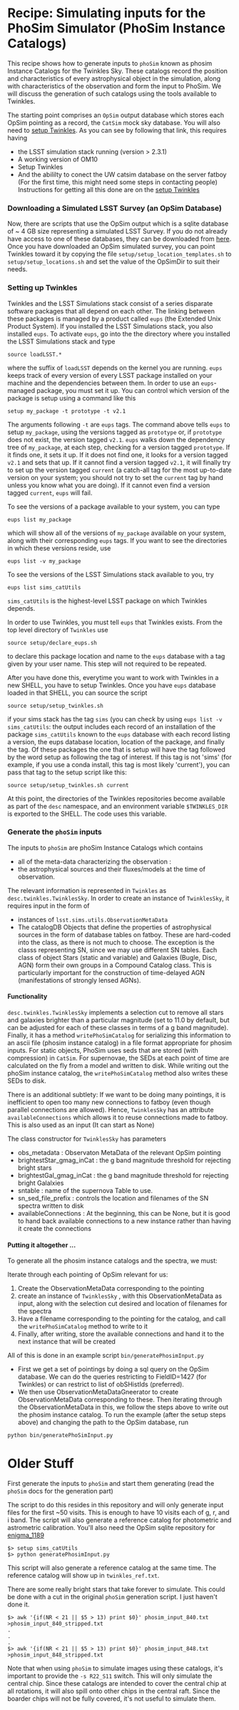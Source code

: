 # Recipe: Simulating inputs for the PhoSim Simulator (PhoSim Instance Catalogs)

This recipe shows how to generate inputs to `phoSim` known as phosim Instance Catalogs for the Twinkles Sky.  These catalogs record the position and characteristics of every astrophysical object in the simulation, along with characteristics of the observation and form the input to PhoSim. We will discuss the generation of such catalogs using the tools available to Twinkles. 

The starting point comprises an `OpSim` output database which stores each OpSim pointing as a record, the `CatSim` mock sky database. You will also need to [setup Twinkles](https://github.com/DarkEnergyScienceCollaboration/Twinkles/blob/master/doc/Setup.md). As you can see by following that link, this requires having
- the LSST simulation stack running (version > 2.3.1)
- A working version of OM10 
- Setup Twinkles 
- And the abililty to conect the UW catsim database on the server fatboy (For the first time, this might need some steps in contacting people)
Instructions for getting all this done are on the  [setup Twinkles](https://github.com/DarkEnergyScienceCollaboration/Twinkles/blob/master/doc/Setup.md)

### Downloading a Simulated LSST Survey (an OpSim Database)

Now, there are scripts that use the OpSim output which is a sqlite database of ~ 4 GB size representing a simulated LSST Survey.  If you do not already have access to one of these databases, they can be downloaded from [here](https://www.lsst.org/scientists/simulations/opsim/opsim-survey-data). Once you have downloaded an OpSim simulated survey, you can point Twinkles toward it by copying the file `setup/setup_location_templates.sh` to `setup/setup_locations.sh` and set the value of the OpSimDir to suit their needs.

### Setting up Twinkles

Twinkles and the LSST Simulations stack consist of a series disparate software packages that all depend on each other.  The linking between these packages is managed by a product called `eups` (the Extended Unix Product System).  If you installed the LSST Simulations stack, you also installed `eups`.  To activate `eups`, go into the the directory where you installed the LSST Simulations stack and type
```
source loadLSST.*
```
where the suffix of `loadLSST` depends on the kernel you are running.  `eups` keeps track of every version of every LSST package installed on your machine and the dependencies between them.  In order to use an `eups`-managed package, you must set it up.  You can control which version of the package is setup using a command like this

```
setup my_package -t prototype -t v2.1
```

The arguments following `-t` are `eups` tags.  The command above tells `eups` to setup `my_package`, using the versions tagged as `prototype` or, if `prototype` does not exist, the version tagged `v2.1`.  `eups` walks down the dependency tree of `my_package`, at each step, checking for a version tagged `prototype`.  If it finds one, it sets it up.  If it does not find one, it looks for a version tagged `v2.1` and sets that up.  If it cannot find a version tagged `v2.1`, it will finally try to set up the version tagged `current` (a catch-all tag for the most up-to-date version on your system; you should not try to set the `current` tag by hand unless you know what you are doing).  If it cannot even find a version tagged `current`, `eups` will fail.

To see the versions of a package available to your system, you can type
```
eups list my_package
```
which will show all of the versions of `my_package` available on your system, along with their corresponding `eups` tags.  If you want to see the directories in which these versions reside, use
```
eups list -v my_package
```
To see the versions of the LSST Simulations stack available to you, try
```
eups list sims_catUtils
```
`sims_catUtils` is the highest-level LSST package on which Twinkles depends.

In order to use Twinkles, you must tell `eups` that Twinkles exists.  From the top level directory of `Twinkles` use
```
source setup/declare_eups.sh
```
to declare this package location and name to the `eups` database with a tag given by your user name. This step will not required to be repeated. 

After you have done this, everytime you want to work with Twinkles in a new SHELL, you have to setup Twinkles. Once you have `eups` database loaded in that SHELL, you can source the
script 
```
source setup/setup_twinkles.sh
```
if your sims stack has the tag `sims` (you can check by using `eups list -v sims_catUtils`: the output includes each record of an installation of the package `sims_catUtils` known to the `eups` database with each record listing a version, the eups database location, location of the package, and finally the tag. Of these packages the one that is setup will have the tag followed by the word setup as following the tag of interest. If this tag is not 'sims' (for example, if you use a conda install, this tag is most likely 'current'), you can pass that tag to the setup script like this:
```
source setup/setup_twinkles.sh current
```
At this point, the directories of the Twinkles repositories become available as part of the `desc` namespace, and an environment variable `$TWINKLES_DIR` is exported to the SHELL.
The code uses this variable.

### Generate the `phoSim` inputs

The inputs to `phoSim` are phoSim Instance Catalogs which contains
-  all of the meta-data characterizing the observation :
- the astrophysical sources and their fluxes/models at the time of observation.

The relevant information is represented in `Twinkles` as `desc.twinkles.TwinklesSky`. In order to create an instance of `TwinklesSky`, it requires input in the form of
- instances of `lsst.sims.utils.ObservationMetaData`
- The catalogDB Objects that define the properties of astrophysical sources in the form of database tables on fatboy. These are hard-coded into the class, as there is not much to choose. The exception is the classs representing SN, since we may use different SN tables. Each class of object Stars (static and variable) and Galaxies (Bugle, Disc, AGN) form their own groups in a Compound Catalog class. This is particularly important for the construction of time-delayed AGN (manifestations of strongly lensed AGNs). 

#### Functionality 

`desc.twinkles.TwinklesSky` implements a selection cut to remove all stars and galaxies brighter than a particular magnitude (set to 11.0 by default, but can be adjusted for
each of these classes in terms of a g band magnitude). Finally, it has a method `writePhoSimCatalog` for serializing this information to an ascii file (phosim instance catalog) in a file format appropriate for phosim inputs. For static objects, PhoSim uses seds that are stored (with compression) in `CatSim`. For supernovae, the SEDs at each point of time are calculated on the fly from a model and written to disk. While writing out the phoSim instance catalog, the `writePhoSimCatalog` method also writes these SEDs to disk.

There is an additional subtlety: If we want to be doing many pointings, it is inefficient to open too many new connections to fatboy (even though parallel connections are allowed).
Hence, `TwinklesSky` has an attribute `availableConnections` which allows it to reuse connections made to fatboy. This is also used as an input (It can start as None) 

The class constructor for `TwinklesSky` has parameters

- obs_metadata : Observaton MetaData of the relevant OpSim pointing
- brightestStar_gmag_inCat : the g band magnitude threshold for rejecting bright stars 
- brightestGal_gmag_inCat : the g band magnitude threshold for rejecting bright Galalxies 
- sntable : name of the supernova Table to use.
- sn_sed_file_prefix : controls the location and filenames of the SN spectra written to disk
- availableConnections : At the beginning, this can be None, but it is good to hand back available connections to a new instance rather than having it create the connections


#### Putting it altogether ...

To generate all the phosim instance catalogs and the spectra, we must:

Iterate through each pointing of OpSim relevant for us:

1. Create the ObservationMetaData corresponding to the pointing 
2. create an instance of `TwinklesSky` , with this ObservationMetaData as input, along with the selection cut desired and location of filenames for the spectra
3. Have a filename corresponding to the pointing for the catalog, and call the `writePhoSimCatalog` method to write to it
4. Finally, after writing, store the available connections and hand it to the next instance that will be created

All of this is done in an example script `bin/generatePhosimInput.py` 

- First we get a set of pointings by doing a sql query on the OpSim database. We can do the queries restricting to FieldID=1427 (for Twinkles) or can restrict to list of obSHistIds (preferred).
- We then use ObservationMetaDataGneerator to create ObservationMetaData corresponding to these.
Then iterating through the ObservationMetaData in this, we follow the steps above to write out the phosim instance catalog. To run the example (after the setup steps above)
and changing the path to the OpSim database, run 
```
python bin/generatePhoSimInput.py
```

# Older Stuff 
First generate the inputs to `phoSim` and start them generating (read the `phoSim` docs for the generation part)

The script to do this resides in this repository and will only generate input files for the first ~50 visits.  This is enough to have 10
visits each of g, r, and i band.  The script will also generate a reference catalog for photometric and astrometric calibration.
You'll also need the OpSim sqlite repository for [enigma_1189](http://ops2.tuc.noao.edu/runs/enigma_1189/data/enigma_1189_sqlite.db.gz)
```
$> setup sims_catUtils
$> python generatePhosimInput.py
```
This script will also generate a reference catalog at the same time.  The reference catalog will show up in `twinkles_ref.txt`.

There are some really bright stars that take forever to simulate.  This could be done with a cut
in the original `phoSim` generation script.  I just haven't done it.
```
$> awk '{if(NR < 21 || $5 > 13) print $0}' phosim_input_840.txt >phosim_input_840_stripped.txt
.
.
.
$> awk '{if(NR < 21 || $5 > 13) print $0}' phosim_input_848.txt >phosim_input_848_stripped.txt
```

Note that when using `phoSim` to simulate images using these catalogs, it's important to provide the `-s R22_S11` switch.  This will
only simulate the central chip.  Since these catalogs are intended to cover the central chip at all rotations, it will also spill
onto other chips in the central raft.  Since the boarder chips will not be fully covered, it's not useful to simulate them.

